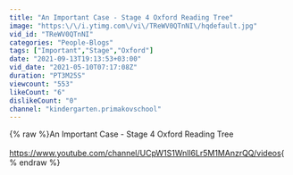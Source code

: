 ```yaml
---
title: "An Important Case - Stage 4 Oxford Reading Tree"
image: "https:\/\/i.ytimg.com\/vi\/TReWV0QTnNI\/hqdefault.jpg"
vid_id: "TReWV0QTnNI"
categories: "People-Blogs"
tags: ["Important","Stage","Oxford"]
date: "2021-09-13T19:13:53+03:00"
vid_date: "2021-05-10T07:17:08Z"
duration: "PT3M25S"
viewcount: "553"
likeCount: "6"
dislikeCount: "0"
channel: "kindergarten.primakovschool"
---
```

{% raw %}An Important Case - Stage 4 Oxford Reading Tree <br /><br /><a rel="nofollow" target="blank" href="https://www.youtube.com/channel/UCpW1S1Wnll6Lr5M1MAnzrQQ/videos">https://www.youtube.com/channel/UCpW1S1Wnll6Lr5M1MAnzrQQ/videos</a>{% endraw %}
